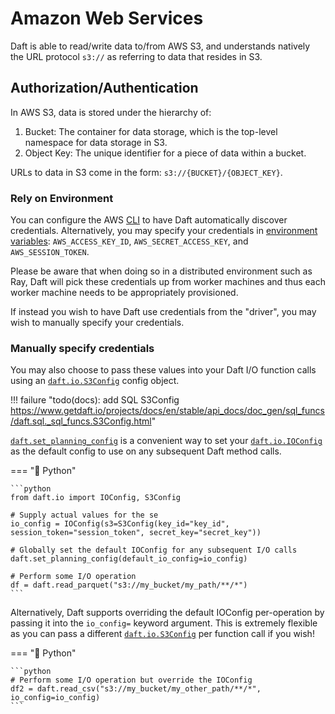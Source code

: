 # Amazon Web Services

Daft is able to read/write data to/from AWS S3, and understands natively the URL protocol `s3://` as referring to data that resides
in S3.

## Authorization/Authentication

In AWS S3, data is stored under the hierarchy of:

1. Bucket: The container for data storage, which is the top-level namespace for data storage in S3.
2. Object Key: The unique identifier for a piece of data within a bucket.

URLs to data in S3 come in the form: `s3://{BUCKET}/{OBJECT_KEY}`.

### Rely on Environment

You can configure the AWS [CLI](https://docs.aws.amazon.com/cli/latest/userguide/cli-chap-configure.html) to have Daft automatically discover credentials. Alternatively, you may specify your credentials in [environment variables](https://docs.aws.amazon.com/cli/latest/userguide/cli-configure-envvars.html): `AWS_ACCESS_KEY_ID`, `AWS_SECRET_ACCESS_KEY`, and `AWS_SESSION_TOKEN`.

Please be aware that when doing so in a distributed environment such as Ray, Daft will pick these credentials up from worker machines and thus each worker machine needs to be appropriately provisioned.

If instead you wish to have Daft use credentials from the "driver", you may wish to manually specify your credentials.

### Manually specify credentials

You may also choose to pass these values into your Daft I/O function calls using an [`daft.io.S3Config`](https://www.getdaft.io/projects/docs/en/stable/api_docs/doc_gen/io_configs/daft.io.S3Config.html#daft.io.S3Config) config object.

!!! failure "todo(docs): add SQL S3Config https://www.getdaft.io/projects/docs/en/stable/api_docs/doc_gen/sql_funcs/daft.sql._sql_funcs.S3Config.html"

[`daft.set_planning_config`](https://www.getdaft.io/projects/docs/en/stable/api_docs/doc_gen/configuration_functions/daft.set_planning_config.html#daft.set_planning_config) is a convenient way to set your [`daft.io.IOConfig`](https://www.getdaft.io/projects/docs/en/stable/api_docs/doc_gen/io_configs/daft.io.IOConfig.html#daft.io.IOConfig) as the default config to use on any subsequent Daft method calls.

=== "🐍 Python"

    ```python
    from daft.io import IOConfig, S3Config

    # Supply actual values for the se
    io_config = IOConfig(s3=S3Config(key_id="key_id", session_token="session_token", secret_key="secret_key"))

    # Globally set the default IOConfig for any subsequent I/O calls
    daft.set_planning_config(default_io_config=io_config)

    # Perform some I/O operation
    df = daft.read_parquet("s3://my_bucket/my_path/**/*")
    ```

Alternatively, Daft supports overriding the default IOConfig per-operation by passing it into the `io_config=` keyword argument. This is extremely flexible as you can pass a different [`daft.io.S3Config`](https://www.getdaft.io/projects/docs/en/stable/api_docs/doc_gen/io_configs/daft.io.S3Config.html#daft.io.S3Config) per function call if you wish!

=== "🐍 Python"

    ```python
    # Perform some I/O operation but override the IOConfig
    df2 = daft.read_csv("s3://my_bucket/my_other_path/**/*", io_config=io_config)
    ```

